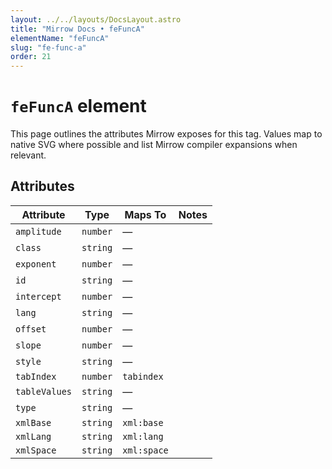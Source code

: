 ```yaml
---
layout: ../../layouts/DocsLayout.astro
title: "Mirrow Docs • feFuncA"
elementName: "feFuncA"
slug: "fe-func-a"
order: 21
---
```


# `feFuncA` element

This page outlines the attributes Mirrow exposes for this tag.
Values map to native SVG where possible and list Mirrow compiler expansions when relevant.

## Attributes

| Attribute | Type | Maps To | Notes |
| --- | --- | --- | --- |
| `amplitude` | `number` | &mdash; |  |
| `class` | `string` | &mdash; |  |
| `exponent` | `number` | &mdash; |  |
| `id` | `string` | &mdash; |  |
| `intercept` | `number` | &mdash; |  |
| `lang` | `string` | &mdash; |  |
| `offset` | `number` | &mdash; |  |
| `slope` | `number` | &mdash; |  |
| `style` | `string` | &mdash; |  |
| `tabIndex` | `number` | `tabindex` |  |
| `tableValues` | `string` | &mdash; |  |
| `type` | `string` | &mdash; |  |
| `xmlBase` | `string` | `xml:base` |  |
| `xmlLang` | `string` | `xml:lang` |  |
| `xmlSpace` | `string` | `xml:space` |  |

